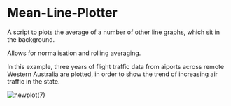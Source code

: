 # Mean-Line-Plotter
A script to plots the average of a number of other line graphs, which sit in the background.   

Allows for normalisation and rolling averaging.

In this example, three years of flight traffic data from aiports across remote Western Australia are plotted, in order to show the trend of increasing air traffic in the state.

![newplot(7)](https://user-images.githubusercontent.com/69304112/134634825-4839dbd6-3ce6-46a3-a2f7-0f26b6065877.png)
